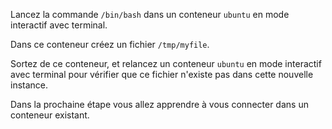 
Lancez la commande `/bin/bash` dans un conteneur `ubuntu` en mode interactif avec terminal.

Dans ce conteneur créez un fichier `/tmp/myfile`.

Sortez de ce conteneur, et relancez un conteneur `ubuntu` en mode interactif avec terminal pour vérifier que ce fichier n'existe pas dans cette nouvelle instance.

Dans la prochaine étape vous allez apprendre à vous connecter dans un conteneur existant.